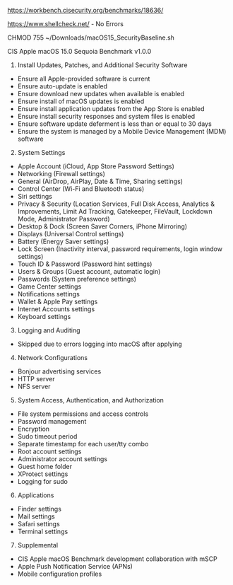 https://workbench.cisecurity.org/benchmarks/18636/

https://www.shellcheck.net/ - No Errors

CHMOD 755 ~/Downloads/macOS15_SecurityBaseline.sh

CIS Apple macOS 15.0 Sequoia Benchmark v1.0.0

1. Install Updates, Patches, and Additional Security Software
- Ensure all Apple-provided software is current
- Ensure auto-update is enabled
- Ensure download new updates when available is enabled
- Ensure install of macOS updates is enabled
- Ensure install application updates from the App Store is enabled
- Ensure install security responses and system files is enabled
- Ensure software update deferment is less than or equal to 30 days
- Ensure the system is managed by a Mobile Device Management (MDM) software

2. System Settings
- Apple Account (iCloud, App Store Password Settings)
- Networking (Firewall settings)
- General (AirDrop, AirPlay, Date & Time, Sharing settings)
- Control Center (Wi-Fi and Bluetooth status)
- Siri settings
- Privacy & Security (Location Services, Full Disk Access, Analytics & Improvements, Limit Ad Tracking, Gatekeeper, FileVault, Lockdown Mode, Administrator Password)
- Desktop & Dock (Screen Saver Corners, iPhone Mirroring)
- Displays (Universal Control settings)
- Battery (Energy Saver settings)
- Lock Screen (Inactivity interval, password requirements, login window settings)
- Touch ID & Password (Password hint settings)
- Users & Groups (Guest account, automatic login)
- Passwords (System preference settings)
- Game Center settings
- Notifications settings
- Wallet & Apple Pay settings
- Internet Accounts settings
- Keyboard settings

3. Logging and Auditing
- Skipped due to errors logging into macOS after applying

4. Network Configurations
- Bonjour advertising services
- HTTP server
- NFS server

5. System Access, Authentication, and Authorization
- File system permissions and access controls
- Password management
- Encryption
- Sudo timeout period
- Separate timestamp for each user/tty combo
- Root account settings
- Administrator account settings
- Guest home folder
- XProtect settings
- Logging for sudo

6. Applications
- Finder settings
- Mail settings
- Safari settings
- Terminal settings

7. Supplemental
- CIS Apple macOS Benchmark development collaboration with mSCP
- Apple Push Notification Service (APNs)
- Mobile configuration profiles
